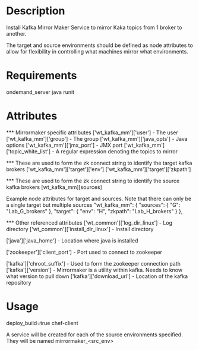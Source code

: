 Description
===========
Install Kafka Mirror Maker Service to mirror Kaka topics from 1 broker to another.

The target and source environments should be defined as node attributes to allow for
flexibility in controlling what machines mirror what environments.

Requirements
============
ondemand_server
java
runit

Attributes
==========
*** Mirrormaker specific attributes
['wt_kafka_mm']['user'] - The user 
['wt_kafka_mm']['group'] - The group
['wt_kafka_mm']['java_opts'] - Java options
['wt_kafka_mm']['jmx_port'] - JMX port
['wt_kafka_mm']['topic_white_list'] - A regular expression denoting the topics to mirror

*** These are used to form the zk connect string to identify the target kafka brokers
['wt_kafka_mm']['target']['env']
['wt_kafka_mm']['target']['zkpath']

*** These are used to form the zk connect string to identify the source kafka brokers
[wt_kafka_mm][sources]

Example node attributes for target and sources. Note that there can only be a single
target but multiple sources
"wt_kafka_mm": {
      "sources": {
        "G": "Lab_G_brokers"
      },
      "target": {
        "env": "H",
        "zkpath": "Lab_H_brokers"
      }
    },



*** Other referenced attributes
['wt_common']['log_dir_linux'] - Log directory
['wt_common']['install_dir_linux'] - Install directory

['java']['java_home'] - Location where java is installed

['zookeeper']['client_port'] - Port used to connect to zookeeper

['kafka']['chroot_suffix'] - Used to form the zookeeper connection path
['kafka']['version'] - Mirrormaker is a utility within kafka. Needs to know what version to pull down
['kafka']['download_url'] - Location of the kafka repository



Usage
=====
deploy_build=true chef-client

A service will be created for each of the source environments specified. They will be named
mirrormaker_<src_env> 
